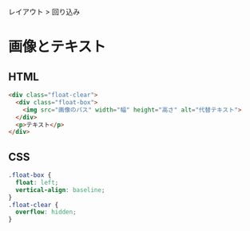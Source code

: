 レイアウト > 回り込み
# 画像とテキスト
## HTML
```html
<div class="float-clear">
  <div class="float-box">
    <img src="画像のパス" width="幅" height="高さ" alt="代替テキスト">
  </div>
  <p>テキスト</p>
</div>
```

## CSS
```css
.float-box {
  float: left;
  vertical-align: baseline;
}
.float-clear {
  overflow: hidden;
}
```

